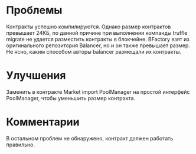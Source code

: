 # Проблемы
Контракты успешно компилируются. Однако размер контрактов превышает 24КБ, по данной причине при выполнении компанды truffle migrate не удается разместить контракты в блокчейне. BFactory взят из оригинального репозитория Balancer, но и он также превышает размер. Не ясно, каким способом авторы balancer размещали их контракты.

# Улучшения
Заменить в контракте Market import PoolManager на простой интерфейс PoolManager, чтобы уменьшить размер контракта.

# Комментарии
В остальном проблем не обнаружено, контракт должен работать правильно.
